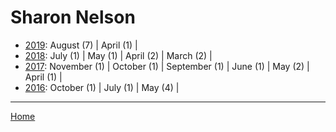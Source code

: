 # Sharon Nelson

  * [2019](./sharon-nelson-2019.md): 
      August (7) | 
      April (1) | 
  * [2018](./sharon-nelson-2018.md): 
      July (1) | 
      May (1) | 
      April (2) | 
      March (2) | 
  * [2017](./sharon-nelson-2017.md): 
      November (1) | 
      October (1) | 
      September (1) | 
      June (1) | 
      May (2) | 
      April (1) | 
  * [2016](./sharon-nelson-2016.md): 
      October (1) | 
      July (1) | 
      May (4) | 

----

[Home](../)
